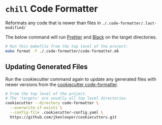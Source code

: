 # `chill` Code Formatter

Reformats any code that is newer than files in
`./.code-formatter/.last-modified/`

The below command will run [Prettier](https://prettier.io/) and
[Black](https://black.readthedocs.io/en/stable/) on the target directories.

```bash
# Run this makefile from the top level of the project:
make format -f ./.code-formatter/code-formatter.mk
```

## Updating Generated Files

Run the cookiecutter command again to update any generated files with newer
versions from the [cookiecutter code-formatter](https://github.com/jkenlooper/cookiecutters).

```bash
# From the top level of the project.
# The 'targets' are usually all top level directories.
cookiecutter --directory code-formatter \
  --overwrite-if-exists \
  --config-file .cookiecutter-config.yaml \
  https://github.com/jkenlooper/cookiecutters.git
```
